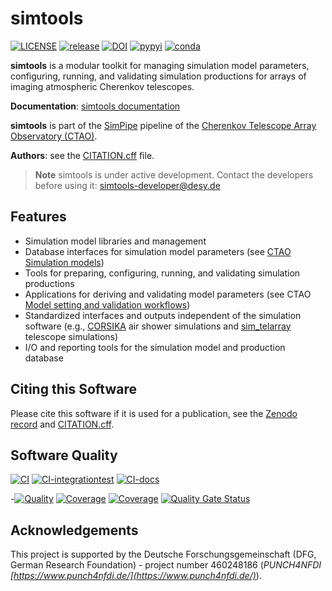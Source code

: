 # simtools

[![LICENSE](https://img.shields.io/badge/License-BSD_3--Clause-blue.svg)](https://github.com/gammasim/simtools/blob/main/LICENSE)
[![release](https://img.shields.io/github/v/release/gammasim/simtools)](https://github.com/gammasim/simtools/releases)
[![DOI](https://zenodo.org/badge/195011575.svg)](https://zenodo.org/badge/latestdoi/195011575)
[![pypyi](https://badge.fury.io/py/gammasimtools.svg)](https://badge.fury.io/py/gammasimtools)
[![conda](https://anaconda.org/conda-forge/gammasimtools/badges/version.svg)](https://anaconda.org/conda-forge/gammasimtools)

**simtools** is a modular toolkit for managing simulation model parameters, configuring, running, and validating simulation productions for arrays of imaging atmospheric Cherenkov telescopes.

**Documentation**: [simtools documentation](https://gammasim.github.io/simtools/)

**simtools** is part of the [SimPipe](http://cta-computing.gitlab-pages.cta-observatory.org/dpps/simpipe/simpipe/latest/) pipeline of the [Cherenkov Telescope Array Observatory (CTAO)](https://www.cta-observatory.org/).

**Authors**: see the [CITATION.cff](https://github.com/gammasim/simtools/blob/main/CITATION.cff) file.

> **Note**
> simtools is under active development.
> Contact the developers before using it: [simtools-developer@desy.de](mailto:simtools-developer@desy.de)

## Features

- Simulation model libraries and management
- Database interfaces for simulation model parameters (see [CTAO Simulation models](https://gitlab.cta-observatory.org/cta-science/simulations/simulation-model/simulation-models))
- Tools for preparing, configuring, running, and validating simulation productions
- Applications for deriving and validating model parameters (see CTAO [Model setting and validation workflows](https://gitlab.cta-observatory.org/cta-science/simulations/simulation-model/simulation-model-parameter-setting))
- Standardized interfaces and outputs independent of the simulation software (e.g., [CORSIKA](https://www.iap.kit.edu/corsika/) air shower simulations and [sim_telarray](https://www.mpi-hd.mpg.de/hfm/~bernlohr/sim_telarray/) telescope simulations)
- I/O and reporting tools for the simulation model and production database

## Citing this Software

Please cite this software if it is used for a publication, see the [Zenodo record](https://doi.org/10.5281/zenodo.6346696) and [CITATION.cff](https://github.com/gammasim/simtools/blob/main/CITATION.cff).

## Software Quality

[![CI](https://github.com/gammasim/simtools/actions/workflows/CI-unittests.yml/badge.svg)](https://github.com/gammasim/simtools/actions/workflows/CI-unittests.yml)
[![CI-integrationtest](https://github.com/gammasim/simtools/actions/workflows/CI-integrationtests.yml/badge.svg)](https://github.com/gammasim/simtools/actions/workflows/CI-integrationtests.yml)
[![CI-docs](https://github.com/gammasim/simtools/actions/workflows/CI-docs.yml/badge.svg)](https://github.com/gammasim/simtools/actions/workflows/CI-docs.yml)

-[![Quality](https://app.codacy.com/project/badge/Grade/a3f19df7454844059341edd0769e02a7)](https://app.codacy.com/gh/gammasim/simtools/dashboard?utm_source=gh&utm_medium=referral&utm_content=&utm_campaign=Badge_grade)
[![Coverage](https://codecov.io/gh/gammasim/simtools/graph/badge.svg?token=AYAIRPARCH)](https://codecov.io/gh/gammasim/simtools)
[![Coverage](https://sonar-ctao.zeuthen.desy.de/api/project_badges/measure?project=gammasim_simtools_0d23837b-8b2d-4e54-9a98-2f1bde681f14&metric=coverage&token=sqb_5d1fde56fa060247eee7d5e53fa5ac0a4aabe483)](https://sonar-ctao.zeuthen.desy.de/dashboard?id=gammasim_simtools_0d23837b-8b2d-4e54-9a98-2f1bde681f14)
[![Quality Gate Status](https://sonar-ctao.zeuthen.desy.de/api/project_badges/measure?project=gammasim_simtools_0d23837b-8b2d-4e54-9a98-2f1bde681f14&metric=alert_status&token=sqb_5d1fde56fa060247eee7d5e53fa5ac0a4aabe483)](https://sonar-ctao.zeuthen.desy.de/dashboard?id=gammasim_simtools_0d23837b-8b2d-4e54-9a98-2f1bde681f14)

## Acknowledgements

This project is supported by the Deutsche Forschungsgemeinschaft (DFG, German Research Foundation) - project number 460248186 (*PUNCH4NFDI [https://www.punch4nfdi.de/](https://www.punch4nfdi.de/)*).
